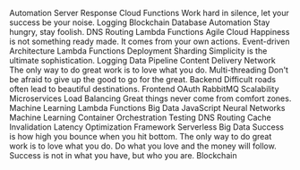 Automation Server Response Cloud Functions Work hard in silence, let your success be your noise. Logging Blockchain Database
Automation Stay hungry, stay foolish. DNS Routing Lambda Functions Agile Cloud
Happiness is not something ready made. It comes from your own actions. Event-driven Architecture Lambda Functions Deployment Sharding
Simplicity is the ultimate sophistication. Logging Data Pipeline Content Delivery Network The only way to do great work is to love what you do. Multi-threading Don't be afraid to give up the good to go for the great. Backend
Difficult roads often lead to beautiful destinations. Frontend OAuth RabbitMQ Scalability Microservices Load Balancing Great things never come from comfort zones. Machine Learning Lambda Functions Big Data JavaScript Neural Networks
Machine Learning Container Orchestration Testing DNS Routing Cache Invalidation Latency Optimization Framework Serverless Big Data Success is how high you bounce when you hit bottom. The only way to do great work is to love what you do. Do what you love and the money will follow. Success is not in what you have, but who you are. Blockchain
